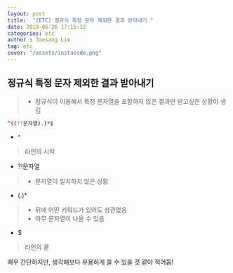 ```yaml
---
layout: post
title:  "[ETC] 정규식 특정 문자 제외한 결과 받아내기 "
date: 2019-06-26 17:15:12
categories: etc 
author : Jaesang Lim
tag: etc
cover: "/assets/instacode.png"
---
```


##  정규식 특정 문자 제외한 결과 받아내기 
> - 정규식이 이용해서 특정 문자열을 포함하지 않은 결과만 받고싶은 상황이 생김

```bash
^((?!문자열).)*$
```

- ^ 
> 라인의 시작

- ?!문자열 
> - 문자열이 일치하지 않은 상황

- (.)*
> - 뒤에 어떤 키워드가 있어도 상관없음 
> - 아무 문자열이 나올 수 있음

- $
> 라인의 끝

매우 간단하지만, 생각해보다 유용하게 쓸 수 있을 것 같아 적어둠!
